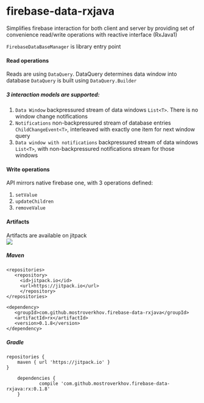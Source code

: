 # firebase-data-rxjava

Simplifies firebase interaction for both client and server by providing set
of convenience read/write operations with reactive interface (RxJava1)

`FirebaseDataBaseManager` is library entry point

#### Read operations
Reads are using `DataQuery`. DataQuery determines data window into database
  `DataQuery` is built using `DataQuery.Builder`

##### 3 interaction models are supported:

1. `Data Window` backpressured stream of data windows `List<T>`. There is no window change notifications
2. `Notifications` non-backpressured stream of database entries `ChildChangeEvent<T>`, 
  interleaved with exactly one item for next window query
3. `Data window with notifications` backpressured stream of data windows `List<T>`, 
   with non-backpressured notifications stream for those windows 
   
#### Write operations
API mirrors native firebase one, with 3 operations defined:

1. `setValue`
2. `updateChildren`
3. `removeValue`

#### Artifacts
Artifacts are available on jitpack   
[![](https://jitpack.io/v/mostroverkhov/firebase-data-rxjava.svg)](https://jitpack.io/#mostroverkhov/firebase-data-rxjava)


##### Maven
```
<repositories>
   <repository>
     <id>jitpack.io</id>
     <url>https://jitpack.io</url>
     </repository>
</repositories>
```
```
<dependency>
   <groupId>com.github.mostroverkhov.firebase-data-rxjava</groupId>
   <artifactId>rx</artifactId>
   <version>0.1.8</version>
</dependency>
  ```
  
##### Gradle
```
repositories {
    maven { url 'https://jitpack.io' }
}
```
```
    dependencies {
	        compile 'com.github.mostroverkhov.firebase-data-rxjava:rx:0.1.8'
	}
```
